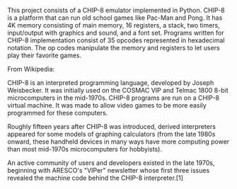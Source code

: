 This project consists of a CHIP-8 emulator implemented in Python. CHIP-8 is a
platform that can run old school games like Pac-Man and Pong. It has 4K memory
consisting of main memory, 16 registers, a stack, two timers, input/output with
graphics and sound, and a font set. Programs written for CHIP-8 implementation
consist of 35 opcodes represented in hexadecimal notation. The op codes manipulate
the memory and registers to let users play their favorite games.


From Wikipedia:

CHIP-8 is an interpreted programming language, developed by Joseph Weisbecker. It was initially used on the COSMAC VIP and Telmac 1800 8-bit microcomputers in the mid-1970s. CHIP-8 programs are run on a CHIP-8 virtual machine. It was made to allow video games to be more easily programmed for these computers.

Roughly fifteen years after CHIP-8 was introduced, derived interpreters appeared for some models of graphing calculators (from the late 1980s onward, these handheld devices in many ways have more computing power than most mid-1970s microcomputers for hobbyists).

An active community of users and developers existed in the late 1970s, beginning with ARESCO's "VIPer" newsletter whose first three issues revealed the machine code behind the CHIP-8 interpreter.[1]
